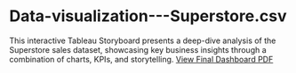 # Data-visualization---Superstore.csv
This interactive Tableau Storyboard presents a deep-dive analysis of the Superstore sales dataset, showcasing key business insights through a combination of charts, KPIs, and storytelling.
[View Final Dashboard PDF](https://drive.google.com/file/d/1heeVysGKumg7kK3KEHuALcG-3dH9oibd/view?usp=drive_link)

